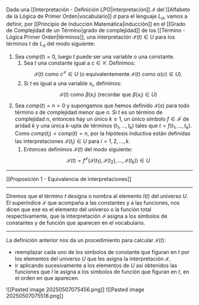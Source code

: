 Dada una [[Interpretación - Definición LPO|interpretación]] $\mathcal{I}$ del [[Alfabeto de la Lógica de Primer Orden|vocabulario]] $\sigma$ para el lenguaje $L_\sigma$, vamos a definir, por [[Principio de Inducción Matemática|inducción]] en el [[Grado de Complejidad de un Término|grado de complejidad]] de los [[Término - Lógica Primer Orden|términos]], una interpretación $\mathcal{I}(t) \in U$ para los términos $t$ de $L_\sigma$ del modo siguiente:
1. Sea $comp(t) = 0$, luego $t$ puede ser una variable o una constante. 
	1. Sea $t$ una constante igual a $c \in \mathcal{C}$. Definimos:  
    $$\mathcal{I}(t) \text{ como }c^{\mathcal{I}} \in U \text{ (o equivalentemente }\mathcal{I}(t)\text{ como }\alpha(c) \in U).$$
	2. Si $t$ es igual a una variable $x_i$, definimos: $$\mathcal{I}(t) \text{ como }\beta(x_i)\text{ (recordar que }\beta(x_i) \in U)$$
2. Sea $comp(t) = n > 0$ y supongamos que hemos definido $\mathcal{I}(s)$ para todo término $s$ de complejidad menor que $n$. Si $t$ es un término de complejidad $n$, entonces hay un único $k \geq 1$, un único símbolo $f \in \mathcal{F}$ de aridad $k$ y una única $k$-upla de términos $(t_1, \ldots, t_k)$ tales que $t = f(t_1, \ldots, t_k)$. Como $comp(t_i) < comp(t) = n$, por la hipótesis inductiva están definidas las interpretaciones $\mathcal{I}(t_i) \in U$ para $i = 1, 2, \ldots, k$. 
	1. Entonces definimos $\mathcal{I}(t)$ del modo siguiente:
    $$\mathcal{I}(t) = f^{\mathcal{I}}(\mathcal{I}(t_1), \mathcal{I}(t_2), \ldots, \mathcal{I}(t_k)) \in U$$
***
[[Proposición 1 - Equivalencia de interpretaciones]] 
***
Diremos que el término $t$ designa o nombra al elemento $I(t)$ del universo $U$. El superíndice $\mathcal{I}$  que acompaña a las constantes y a las funciones, nos dicen que ese es el elemento del universo o la  función total respectivamente, que la interpretación $\mathcal{I}$ asigna a los símbolos de constantes y de función que aparecen en el vocabulario. 
***
La definición anterior nos da un procedimiento para calcular $\mathcal{I}(t)$:
- reemplazar cada uno de los símbolos de constante que figuran en $t$ por los elementos del universo $U$ que les asigna la interpretación $\mathcal{I}$,
- ir aplicando sucesivamente a los elementos de $U$ así obtenidos las funciones que $I$ le asigna a los símbolos de función que figuran en $t$, en el orden en que aparecen.

![[Pasted image 20250507075456.png]]
![[Pasted image 20250507075518.png]]